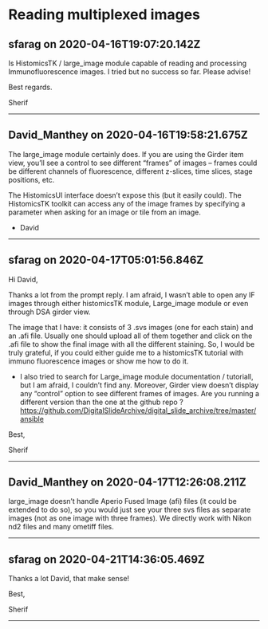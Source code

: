 # Reading multiplexed images

## sfarag on 2020-04-16T19:07:20.142Z

Is HistomicsTK / large\_image module capable of reading and processing Immunofluorescence images. I tried but no success so far. Please advise!


Best regards.


Sherif


---

## David_Manthey on 2020-04-16T19:58:21.675Z

The large\_image module certainly does. If you are using the Girder item view, you’ll see a control to see different “frames” of images – frames could be different channels of fluorescence, different z\-slices, time slices, stage positions, etc.


The HistomicsUI interface doesn’t expose this (but it easily could). The HistomicsTK toolkit can access any of the image frames by specifying a parameter when asking for an image or tile from an image.


* David

---

## sfarag on 2020-04-17T05:01:56.846Z

Hi David,


Thanks a lot from the prompt reply. I am afraid, I wasn’t able to open any IF images through either histomicsTK module, Large\_image module or even through DSA girder view.


The image that I have: it consists of 3 .svs images (one for each stain) and an .afi file. Usually one should upload all of them together and click on the .afi file to show the final image with all the different staining. So, I would be truly grateful, if you could either guide me to a histomicsTK tutorial with immuno fluorescence images or show me how to do it.


* I also tried to search for Large\_image module documentation / tutoriall, but I am afraid, I couldn’t find any. Moreover, Girder view doesn’t display any “control” option to see different frames of images. Are you running a different version than the one at the github repo ? <https://github.com/DigitalSlideArchive/digital_slide_archive/tree/master/ansible>


Best,


Sherif


---

## David_Manthey on 2020-04-17T12:26:08.211Z

large\_image doesn’t handle Aperio Fused Image (afi) files (it could be extended to do so), so you would just see your three svs files as separate images (not as one image with three frames). We directly work with Nikon nd2 files and many ometiff files.


---

## sfarag on 2020-04-21T14:36:05.469Z

Thanks a lot David, that make sense!


Best,


Sherif


---


